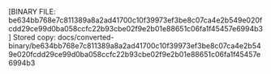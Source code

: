 [BINARY FILE: be634bb768e7c811389a8a2ad41700c10f39973ef3be8c07ca4e2b549e020fcdd29ce99d0ba058ccfc22b93cbe02f9e2b01e88651c06fa1f45457e6994b3]
Stored copy: docs/converted-binary/be634bb768e7c811389a8a2ad41700c10f39973ef3be8c07ca4e2b549e020fcdd29ce99d0ba058ccfc22b93cbe02f9e2b01e88651c06fa1f45457e6994b3
